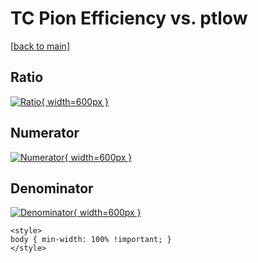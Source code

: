 # TC Pion Efficiency vs. ptlow

[[back to main](./)]



## Ratio

[![Ratio](../mtv/var/TC_211_eff_ptlow.png){ width=600px }](../mtv/var/TC_211_eff_ptlow.pdf)

## Numerator

[![Numerator](../mtv/num/TC_211_eff_ptlow_num0.png){ width=600px }](../mtv/num/TC_211_eff_ptlow_num0.pdf)

## Denominator

[![Denominator](../mtv/den/TC_211_eff_ptlow_den.png){ width=600px }](../mtv/den/TC_211_eff_ptlow_den.pdf)


``` {=html}
<style>
body { min-width: 100% !important; }
</style>
```
